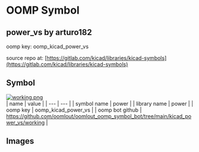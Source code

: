 # OOMP Symbol  
## power_vs  by arturo182  
  
oomp key: oomp_kicad_power_vs  
  
source repo at: [https://gitlab.com/kicad/libraries/kicad-symbols](https://gitlab.com/kicad/libraries/kicad-symbols)  
## Symbol  
  
[![working.png](working_600.png)](working.png)  
| name | value | 
| --- | --- | 
| symbol name | power | 
| library name | power | 
| oomp key | oomp_kicad_power_vs | 
| oomp bot github | https://github.com/oomlout/oomlout_oomp_symbol_bot/tree/main/kicad_power_vs/working | 
## Images  
